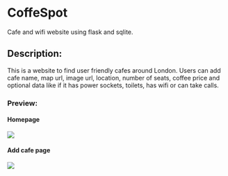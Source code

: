 # CoffeSpot

Cafe and wifi website using flask and sqlite.

## Description:

This is a website to find user friendly cafes around London. Users can add cafe name, map url, image url, location, number of seats, coffee price and optional data like if it has power sockets, toilets, has wifi or can take calls.

### Preview:

#### Homepage

<img src="https://user-images.githubusercontent.com/91461938/192082422-45c3152f-8cfe-421f-b8bb-8d7fe6dda86b.png">

#### Add cafe page

<img src="https://user-images.githubusercontent.com/91461938/192082437-7de3dcea-cb37-4235-b84e-1ce57af813b7.png">
